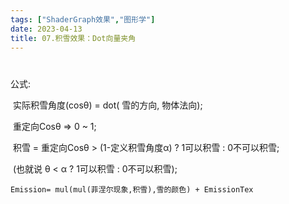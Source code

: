 ```yaml
---
tags: ["ShaderGraph效果","图形学"]
date: 2023-04-13
title: 07.积雪效果：Dot向量夹角 
---
```

# 

公式: 

​	实际积雪角度(cosθ) = dot( 雪的方向, 物体法向);

​	重定向Cosθ => 0 ~ 1;

​	积雪 = 重定向Cosθ > (1-定义积雪角度α) ? 1可以积雪 : 0不可以积雪; 

​	(也就说 θ < α ? 1可以积雪 : 0不可以积雪);

`Emission= mul(mul(菲涅尔现象,积雪),雪的颜色) + EmissionTex`


